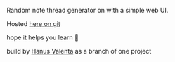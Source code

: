 Random note thread generator on with a simple web UI.

Hosted [here on git]([https://pezy08.github.io/Noty-generator/](https://pezy08.github.io/Bass-note-generator/))

hope it helps you learn 🤍

build by [Hanus Valenta](https://github.com/valentahanus) as a branch of one project
